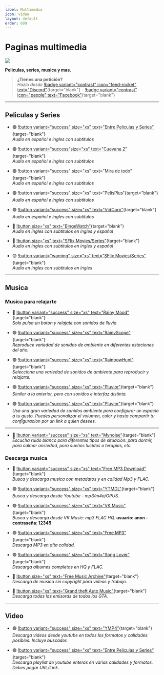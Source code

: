 ```yaml
---
label: Multimedia
icon: video
layout: default
order: 690
---
```


# Paginas multimedia

![](https://i.postimg.cc/JhNh9M1C/Header-Multimedia.png)

**Peliculas, series, musica y mas.**

> **¿Tienes una petición?**       
> *Hazlo desde* [!badge variant="contrast" icon="feed-rocket" text="Discord"](https://discord.gg/hVKeY3uEru){target="blank"} - [!badge variant="contrast" icon="people" text="Facebook"](https://www.facebook.com/dex.noir.room){target="blank"}

---

## Peliculas y Series

- 🟢 [!button variant="success" size="xs" text="Entre Peliculas y Series"](https://entrepeliculasyseries.nz/){target="blank"}   
*Audio en español e ingles con subtitulos*

- 🟢 [!button variant="success"size="xs" text="Cuevana 2"](https://www.cuevana2.info/){target="blank"}   
*Audio en español e ingles con subtitulos*

- 🟢 [!button variant="success" size="xs" text="Mira de todo"](https://miradetodo.de/){target="blank"}  
*Audio en español e ingles con subtitulos*

- 🟢 [!button variant="success" size="xs" text="PelisPlus"](https://www2.pelisplus.cx/){target="blank"}   
*Audio en español e ingles con subtitulos*

- 🟢 [!button variant="success" size="xs" text="VidCorn"](https://ww1.vidcorn.to/series/){target="blank"}   
*Audio en español e ingles con subtitulos*

- 🔵 [!button size="xs" text="BingeWatch"](https://bingewatch.to/home){target="blank"}    
*Audio en ingles con subtitulos en ingles y español*
   
- 🔵 [!button size="xs" text="SFlix Movies/Series"](https://sflix.to/home){target="blank"}    
*Audio en ingles con subtitulos en ingles y español*

- 🟡 [!button variant="warning" size="xs" text="SFlix Movies/Series"](https://yesmovies.ag/){target="blank"}    
*Audio en ingles con subtitulos en ingles*
  
---

## Musica 

### Musica para relajarte
- 🌟 [!button variant="success" size="xs" text="Rainy Mood"](https://www.rainymood.com/){target="blank"}     
*Solo pulsa un boton y relajate con sonidos de lluvia.*

- 🟢 [!button variant="success" size="xs" text="RainyScope"](https://rainyscope.com/){target="blank"}      
*Reproduce variedad de sonidos de ambiente en diferentes estaciones del año.* 

- 🟢 [!button variant="success" size="xs" text="RainbowHunt"](https://rainbowhunt.com/){target="blank"}      
*Selecciona una variedad de sonidos de ambiente para reproducir y relajarte.*   

- 🟢 [!button variant="success" size="xs" text="Pluvior"](https://pluvior.com/){target="blank"}      
*Similar a la anterior, pero con sonidos e interfaz distinta.*   
  
- 🟢 [!button variant="success" size="xs" text="Pluvior"](https://noises.online/){target="blank"}      
*Usa una gran variedad de sonidos ambiente para configurar un espacio a tu gusto. Puedes personalizar el volumen, color y hasta compartir tu configuracion por un link a quien desees.* 

---

- 🌟 [!button variant="success" size="xs" text="Mynoise"](https://mynoise.net/){target="blank"}     
*Escucha ruido blanco para diferentes tipos de situacion: para dormir, para calmar ansiedad, para sueños lucidos o terapias, etc.*

### Descarga musica

- 🌟 [!button variant="success" size="xs" text="Free MP3 Download"](https://free-mp3-download.net/){target="blank"}     
*Busca y descarga musica con metadatos y en calidad Mp3 y FLAC.*

- 🟢 [!button variant="success" size="xs" text="YTMDL"](https://ytmdl.deepjyoti30.dev/){target="blank"}      
*Busca y descarga desde Youtube - mp3/m4a/OPUS.*   

- 🟢 [!button variant="success" size="xs" text="VK Music"](https://denr01.com/vkm/){target="blank"}      
*Busca y descarga desde VK Music: mp3 FLAC HQ.* **usuario: anon - contraseña: 12345**    

- 🟢 [!button variant="success" size="xs" text="Free MP3"](https://freemp3cloud.com/){target="blank"}     
*Descarga MP3 en alta calidad.*

- 🟢 [!button variant="success" size="xs" text="Song Lover"](https://songslover.vip/){target="blank"}      
*Descarga albumes completos en HQ y FLAC.*

- 🔵 [!button size="xs" text="Free Music Archive"](https://freemusicarchive.org/){target="blank"}       
*Descarga de musica sin copyright para videos y trabajo.*

- 🔵 [!button size="xs" text="Grand theft Auto Music"](https://two66.com/mirrors/?dir=GTA-Radio-Stations){target="blank"}      
*Descarga todas las emisoras de todos los GTA.*

---

## Video

- 🟢 [!button variant="success" size="xs" text="YMP4"](https://ymp4.cc/){target="blank"}     
*Descarga videos desde youtube en todos los formatos y calidades posibles. Incluye buscador.*    

- 🟢 [!button variant="success" size="xs" text="Entre Peliculas y Series"](https://en.loader.to/4/){target="blank"}       
*Descarga playlist de youtube enteras en varias calidades y formatos. Debes pegar URL/Link.*
